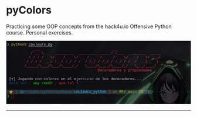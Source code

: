 # pyColors

Practicing some OOP concepts from the hack4u.io Offensive Python course.
Personal exercises.

![pyColors](./couleurs.py.png)

---
